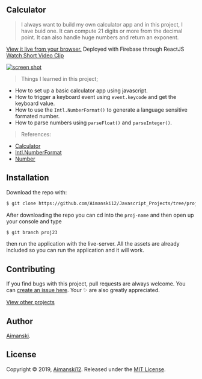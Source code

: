 ## Calculator

> I always want to build my own calculator app and in this project, I have buid one. It can compute 21 digits or more from the decimal point. It can also handle huge numbers and return an exponent. 

[View it live from your browser.](http://bit.ly/aimanski-js23-calculator) Deployed with Firebase through ReactJS<br>
[Watch Short Video Clip]() <br>

<div float="left">
  <a href="">
    <img src="https://github.com/Aimanski12/proj-resource/blob/master/libs/proj-js23-calculator.gif" alt="screen shot">
  </a>
</div>

> Things I learned in this project;
  * How to set up a basic calculator app using javascript.
  * How to trigger a keyboard event using `event.keycode` and get the keyboard value.
  * How to use the `Intl.NumberFormat()` to generate a language sensitive formated number.
  * How to parse numbers using `parseFloat()` and `parseInteger()`.

  > References:
  * [Calculator](https://en.wikipedia.org/wiki/Calculator)
  * [Intl.NumberFormat](https://developer.mozilla.org/en-US/docs/Web/JavaScript/Reference/Global_Objects/NumberFormat)
  * [Number](https://developer.mozilla.org/en-US/docs/Web/JavaScript/Reference/Global_Objects/Number)


## Installation

Download the repo with:

```bash
$ git clone https://github.com/Aimanski12/Javascript_Projects/tree/proj23 proj-name
```

After downloading the repo you can cd into the `proj-name` and then open up your console and type 

```bash
$ git branch proj23
```

then run the application with the live-server. All the assets are already included so you can run the application and it will work. 

## Contributing

If you find bugs with this project, pull requests are always welcome. You can [create an issue here](https://github.com/Aimanski12/Javascript_Projects/issues/new).
Your :sparkles: are also greatly appreciated.

[View other projects](http://bit.ly/aiman-javascript-projects)

## Author

[Aimanski](http://bit.ly/aiman-profile-github).

## License 

Copyright © 2019, [Aimanski12](http://bit.ly/aiman-profile-github).
Released under the [MIT License](LICENSE).

